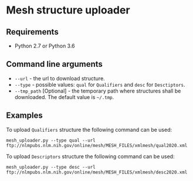 # Mesh structure uploader

## Requirements

* Python 2.7 or Python 3.6

## Command line arguments

* `--url` - the url to download structure.
* `--type` - possible values: `qual` for `Qualifiers` and `desc` for `Desctiptors`.
* `--tmp_path` [Optional] - the temporary path where structures shall be downloaded. The default value is `~/.tmp`.

## Examples

To upload `Qualifiers` structure the following command can be used:
```
mesh_uploader.py --type qual --url ftp://nlmpubs.nlm.nih.gov/online/mesh/MESH_FILES/xmlmesh/qual2020.xml
```

To upload `Descriptors` structure the following command can be used:
```
mesh_uploader.py --type desc --url ftp://nlmpubs.nlm.nih.gov/online/mesh/MESH_FILES/xmlmesh/desc2020.xml
```
